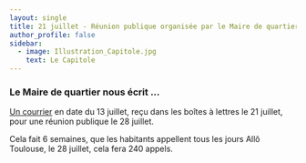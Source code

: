 ```yaml
---
layout: single
title: 21 juillet - Réunion publique organisée par le Maire de quartier
author_profile: false
sidebar:
  - image: Illustration_Capitole.jpg
    text: Le Capitole
---
```


### Le Maire de quartier nous écrit ...

[Un courrier]({{site.url}}/assets/20160713_Courrier_F_Biasotto.pdf) en date du 13 juillet, reçu dans les boîtes à lettres le 21 juillet,
pour une réunion publique le 28 juillet.

Cela fait 6 semaines, que les habitants appellent tous les jours Allô Toulouse, le 28 juillet, cela fera 240 appels.
